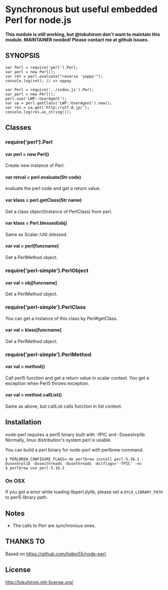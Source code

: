 Synchronous but useful embedded Perl for node.js
================================================

<B>This module is still working, but @tokuhirom don't want to maintain this module. MAINTAINER needed! Please contact me at github issues.</B>

SYNOPSIS
--------

    var Perl = require('perl').Perl;
    var perl = new Perl();
    var ret = perl.evaluate("reverse 'yappo'");
    console.log(ret); // => oppay

    var Perl = require('../index.js').Perl;
    var perl = new Perl();
    perl.use('LWP::UserAgent');
    var ua = perl.getClass('LWP::UserAgent').new();
    var res = ua.get('http://utf-8.jp/');
    console.log(res.as_string());

Classes
-------

### require('perl').Perl

#### var perl = new Perl()

Create new instance of Perl.

#### var retval = perl.evaluate(Str code)

evaluate the perl code and get a return value.

#### var klass = perl.getClass(Str name)

Get a class object(Instance of PerlClass) from perl.

#### var klass = Perl.blessed(obj)

Same as Scalar::Util::blessed.

#### var val = perl[funcname]

Get a PerlMethod object.

### require('perl-simple').PerlObject

#### var val = obj[funcname]

Get a PerlMethod object.

### require('perl-simple').PerlClass

You can get a instance of this class by Perl#getClass.

#### var val = klass[funcname]

Get a PerlMethod object.

### require('perl-simple').PerlMethod

#### var val = method()

Call perl5 function and get a return value in scalar context.
You get a exception when Perl5 throws exception.

#### var val = method.callList()

Same as above, but callList calls function in list context.

Installation
------------

node-perl requires a perl5 binary built with -fPIC and -Duseshrplib. Normally, linux distribution's system perl is usable.

You can build a perl binary for node-perl with perlbrew command.

    $ PERLBREW_CONFIGURE_FLAGS=-de perlbrew install perl-5.16.1 -Duseshrplib -Duseithreads -Dusethreads -Accflags='-fPIC' -nv
    $ perlbrew use perl-5.16.1

### On OSX

If you got a error while loading libperl.dylib, please set a `DYLD_LIBRARY_PATH` to perl5 library path.

Notes
-----

  * The calls to Perl are synchronous ones.

THANKS TO
---------

Based on https://github.com/hideo55/node-perl.

License
-------

http://tokuhirom.mit-license.org/


